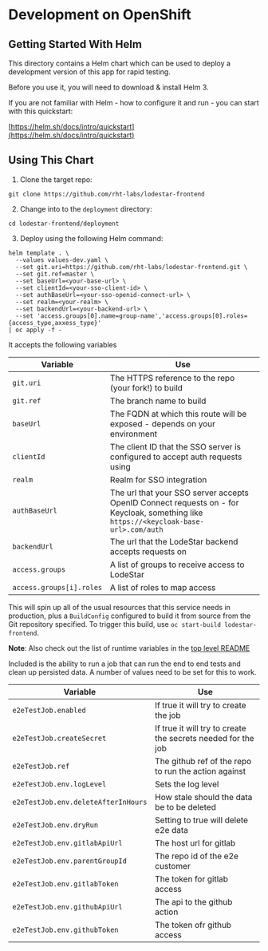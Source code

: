 # Development on OpenShift

## Getting Started With Helm

This directory contains a Helm chart which can be used to deploy a development version of this app for rapid testing.

Before you use it, you will need to download & install Helm 3.

If you are not familiar with Helm - how to configure it and run - you can start with this quickstart:

[https://helm.sh/docs/intro/quickstart](https://helm.sh/docs/intro/quickstart)

## Using This Chart

1. Clone the target repo:

```
git clone https://github.com/rht-labs/lodestar-frontend
```

2. Change into to the `deployment` directory:

```
cd lodestar-frontend/deployment
```

3. Deploy using the following Helm command:

```shell script
helm template . \
  --values values-dev.yaml \
  --set git.uri=https://github.com/rht-labs/lodestar-frontend.git \
  --set git.ref=master \
  --set baseUrl=<your-base-url> \
  --set clientId=<your-sso-client-id> \
  --set authBaseUrl=<your-sso-openid-connect-url> \
  --set realm=<your-realm> \
  --set backendUrl=<your-backend-url> \
  --set 'access.groups[0].name=group-name','access.groups[0].roles={access_type,axxess_type}'
| oc apply -f -
```

It accepts the following variables

| Variable  | Use  |
|---|---|
| `git.uri`  | The HTTPS reference to the repo (your fork!) to build  |
| `git.ref`  | The branch name to build  |
| `baseUrl`  | The FQDN at which this route will be exposed - depends on your environment  |
| `clientId`  | The client ID that the SSO server is configured to accept auth requests using  |
| `realm`  | Realm for SSO integration
| `authBaseUrl`  | The url that your SSO server accepts OpenID Connect requests on - for Keycloak, something like `https://<keycloak-base-url>.com/auth`  |
| `backendUrl`  | The url that the LodeStar backend accepts requests on  |
| `access.groups` | A list of groups to receive access to LodeStar |
| `access.groups[i].roles` | A list of roles to map access | 


This will spin up all of the usual resources that this service needs in production, plus a `BuildConfig` configured to build it from source from the Git repository specified. To trigger this build, use `oc start-build lodestar-frontend`.

**Note**: Also check out the list of runtime variables in the [top level README](../README.md#runtime-configuration-variables)

Included is the ability to run a job that can run the end to end tests and clean up persisted data. A number of values need to be set for this to work.

| Variable  | Use |
|--|--|
| `e2eTestJob.enabled`  | If true it will try to create the job  |
| `e2eTestJob.createSecret` | If true it will try to create the secrets needed for the job  |
| `e2eTestJob.ref`  | The github ref of the repo to run the action against  |
| `e2eTestJob.env.logLevel`  | Sets the log level  |
| `e2eTestJob.env.deleteAfterInHours`  | How stale should the data be to be deleted  |
| `e2eTestJob.env.dryRun`  | Setting to true will delete e2e data  |
| `e2eTestJob.env.gitlabApiUrl`  | The host url for gitlab  |
| `e2eTestJob.env.parentGroupId`  | The repo id of the e2e customer   |
| `e2eTestJob.env.gitlabToken`  | The token for gitlab access  |
| `e2eTestJob.env.githubApiUrl`  | The api to the github action  |
| `e2eTestJob.env.githubToken`  | The token ofr github access  |

